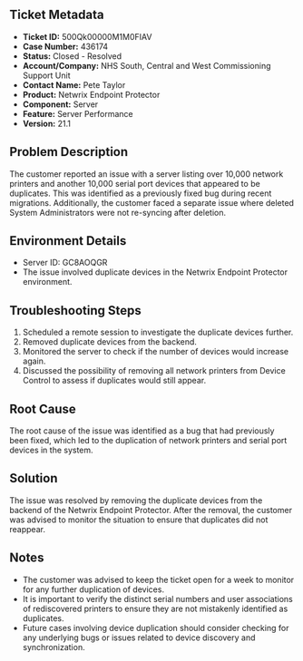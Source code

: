 ## Ticket Metadata
- **Ticket ID:** 500Qk00000M1M0FIAV
- **Case Number:** 436174
- **Status:** Closed - Resolved
- **Account/Company:** NHS South, Central and West Commissioning Support Unit
- **Contact Name:** Pete Taylor
- **Product:** Netwrix Endpoint Protector
- **Component:** Server
- **Feature:** Server Performance
- **Version:** 21.1

## Problem Description
The customer reported an issue with a server listing over 10,000 network printers and another 10,000 serial port devices that appeared to be duplicates. This was identified as a previously fixed bug during recent migrations. Additionally, the customer faced a separate issue where deleted System Administrators were not re-syncing after deletion.

## Environment Details
- Server ID: GC8AOQGR
- The issue involved duplicate devices in the Netwrix Endpoint Protector environment.

## Troubleshooting Steps
1. Scheduled a remote session to investigate the duplicate devices further.
2. Removed duplicate devices from the backend.
3. Monitored the server to check if the number of devices would increase again.
4. Discussed the possibility of removing all network printers from Device Control to assess if duplicates would still appear.

## Root Cause
The root cause of the issue was identified as a bug that had previously been fixed, which led to the duplication of network printers and serial port devices in the system.

## Solution
The issue was resolved by removing the duplicate devices from the backend of the Netwrix Endpoint Protector. After the removal, the customer was advised to monitor the situation to ensure that duplicates did not reappear.

## Notes
- The customer was advised to keep the ticket open for a week to monitor for any further duplication of devices.
- It is important to verify the distinct serial numbers and user associations of rediscovered printers to ensure they are not mistakenly identified as duplicates.
- Future cases involving device duplication should consider checking for any underlying bugs or issues related to device discovery and synchronization.